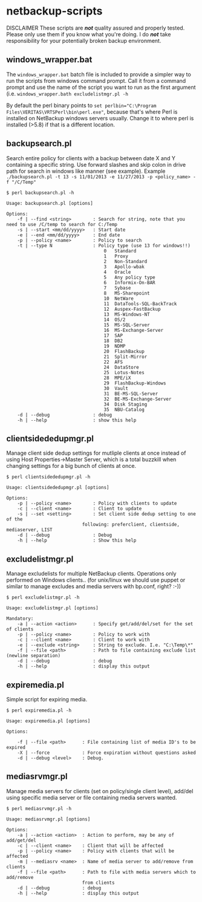 netbackup-scripts
=======
DISCLAIMER
These scripts are ___not___ quality assured and properly tested. Please only use them if you know what you're doing. I do ___not___ take responsibility for your potentially broken backup environment.

windows_wrapper.bat
-------
The ``windows_wrapper.bat`` batch file is included to provide a simpler way to run the scripts from windows command prompt.
Call it from a command prompt and use the name of the script you want to run as the first argument (i.e. ``windows_wrapper.bath excludelistmgr.pl -h``

By default the perl binary points to ``set perlbin="C:\Program Files\VERITAS\VRTSPerl\bin\perl.exe"``, because that's where Perl is installed on NetBackup windows servers usually. Change it to where perl is installed (>5.8) if that is a different location.

backupsearch.pl
------
Search entire policy for clients with a backup between date X and Y containing a specific string. Use forward
slashes and skip colon in drive path for search in windows like manner (see example).
Example ``./backupsearch.pl -t 13 -s 11/01/2013 -e 11/27/2013 -p <policy_name> -f "/C/Temp"``

    $ perl backupsearch.pl -h

    Usage: backupsearch.pl [options]

    Options:
        -f | --find <string>        : Search for string, note that you need to use /C/temp to search for C:/Temp
        -s | --start <mm/dd/yyyy>   : Start date
        -e | --end <mm/dd/yyyy>     : End date
        -p | --policy <name>        : Policy to search
        -t | --type N               : Policy type (use 13 for windows!!)
                                        0   Standard
                                        1   Proxy
                                        2   Non-Standard
                                        3   Apollo-wbak
                                        4   Oracle
                                        5   Any policy type
                                        6   Informix-On-BAR
                                        7   Sybase
                                        8   MS-Sharepoint
                                        10  NetWare
                                        11  DataTools-SQL-BackTrack
                                        12  Auspex-FastBackup
                                        13  MS-Windows-NT
                                        14  OS/2
                                        15  MS-SQL-Server
                                        16  MS-Exchange-Server
                                        17  SAP
                                        18  DB2
                                        19  NDMP
                                        20  FlashBackup
                                        21  Split-Mirror
                                        22  AFS
                                        24  DataStore
                                        25  Lotus-Notes
                                        28  MPE/iX
                                        29  FlashBackup-Windows
                                        30  Vault
                                        31  BE-MS-SQL-Server
                                        32  BE-MS-Exchange-Server
                                        34  Disk Staging
                                        35  NBU-Catalog
        -d | --debug                : debug
        -h | --help                 : show this help

clientsidededupmgr.pl
------
Manage client side dedup settings for mutliple clients at once instead of using Host Properties->Master Server, which is a total buzzkill when changing settings for a big bunch of clients at once.

    $ perl clientsidededupmgr.pl -h

    Usage: clientsidededupmgr.pl [options]

    Options:
        -p | --policy <name>        : Policy with clients to update
        -c | --client <name>        : Client to update
        -s | --set <setting>        : Set client side dedup setting to one of the
                                following: preferclient, clientside, mediaserver, LIST
        -d | --debug                : Debug
        -h | --help                 : Show this help

excludelistmgr.pl
------
Manage excludelists for multiple NetBackup clients. Operations only performed on Windows clients.. (for unix/linux we should use puppet or similar to manage excludes and media servers with bp.conf, right? :-))

    $ perl excludelistmgr.pl -h

    Usage: excludelistmgr.pl [options]

    Mandatory:
        -a | --action <action>      : Specify get/add/del/set for the set of clients
        -p | --policy <name>        : Policy to work with
        -c | --client <name>        : Client to work with
        -e | --exclude <string>     : String to exclude. I.e. "C:\Temp\*"
        -f | --file <path>          : Path to file containing exclude list (newline separation)
        -d | --debug                : debug
        -h | --help                 : display this output


expiremedia.pl
------
Simple script for expiring media.

    $ perl expiremedia.pl -h

    Usage: expiremedia.pl [options]

    Options:

        -f | --file <path>      : File containing list of media ID's to be expired
        -X | --force            : Force expiration without questions asked
        -d | --debug <level>    : Debug.

mediasrvmgr.pl
------
Manage media servers for clients (set on policy/single client level), add/del using specific media server or file containing media servers wanted.

    $ perl mediasrvmgr.pl -h

    Usage: mediasrvmgr.pl [options]

    Options:
        -a | --action <action>  : Action to perform, may be any of add/get/del
        -c | --client <name>    : Client that will be affected
        -p | --policy <name>    : Policy with clients that will be affected
        -m | --mediasrv <name>  : Name of media server to add/remove from clients
        -f | --file <path>      : Path to file with media servers which to add/remove
                                from clients
        -d | --debug            : debug
        -h | --help             : display this output
